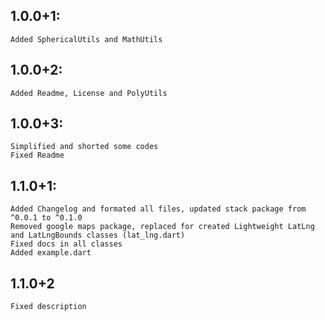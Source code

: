 ## 1.0.0+1:
    Added SphericalUtils and MathUtils

## 1.0.0+2:
    Added Readme, License and PolyUtils

## 1.0.0+3:
    Simplified and shorted some codes
    Fixed Readme

## 1.1.0+1:
    Added Changelog and formated all files, updated stack package from ^0.0.1 to ^0.1.0
    Removed google maps package, replaced for created Lightweight LatLng and LatLngBounds classes (lat_lng.dart)
    Fixed docs in all classes
    Added example.dart

## 1.1.0+2
    Fixed description
